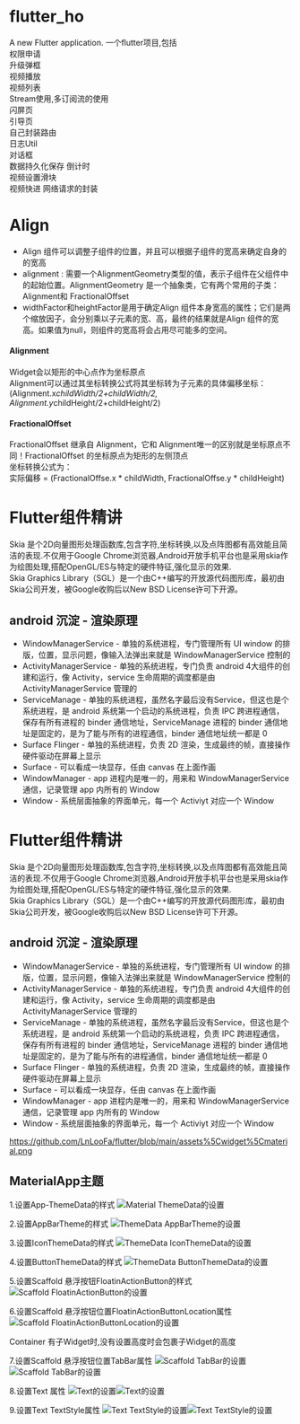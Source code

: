 # flutter_ho

A new Flutter application.
一个flutter项目,包括  
权限申请  
升级弹框  
视频播放  
视频列表  
Stream使用,多订阅流的使用  
闪屏页  
引导页  
自己封装路由  
日志Util  
对话框  
数据持久化保存
倒计时  
视频设置滑块  
视频快进
网络请求的封装


# Align
- Align 组件可以调整子组件的位置，并且可以根据子组件的宽高来确定自身的的宽高
- alignment : 需要一个AlignmentGeometry类型的值，表示子组件在父组件中的起始位置。AlignmentGeometry 是一个抽象类，它有两个常用的子类：Alignment和 FractionalOffset
- widthFactor和heightFactor是用于确定Align 组件本身宽高的属性；它们是两个缩放因子，会分别乘以子元素的宽、高，最终的结果就是Align 组件的宽高。如果值为null，则组件的宽高将会占用尽可能多的空间。
#### Alignment
Widget会以矩形的中心点作为坐标原点  
Alignment可以通过其坐标转换公式将其坐标转为子元素的具体偏移坐标：  
(Alignment.x*childWidth/2+childWidth/2, Alignment.y*childHeight/2+childHeight/2)
#### FractionalOffset
FractionalOffset 继承自 Alignment，它和 Alignment唯一的区别就是坐标原点不同！FractionalOffset 的坐标原点为矩形的左侧顶点  
坐标转换公式为：  
实际偏移 = (FractionalOffse.x * childWidth, FractionalOffse.y * childHeight)



# Flutter组件精讲
Skia 是个2D向量图形处理函数库,包含字符,坐标转换,以及点阵图都有高效能且简洁的表现.不仅用于Google Chrome浏览器,Android开放手机平台也是采用skia作为绘图处理,搭配OpenGL/ES与特定的硬件特征,强化显示的效果.  
Skia Graphics Library（SGL）是一个由C++编写的开放源代码图形库，最初由Skia公司开发，被Google收购后以New BSD License许可下开源。    

## android 沉淀 - 渲染原理
- WindowManagerService - 单独的系统进程，专门管理所有 UI window 的排版，位置，显示问题，像输入法弹出来就是  WindowManagerService 控制的
- ActivityManagerService - 单独的系统进程，专门负责 android 4大组件的创建和运行，像 Activity，service 生命周期的调度都是由 ActivityManagerService 管理的
- ServiceManage - 单独的系统进程，虽然名字最后没有Service，但这也是个系统进程，是 android 系统第一个启动的系统进程，负责 IPC 跨进程通信，保存有所有进程的 binder 通信地址，ServiceManage 进程的 binder 通信地址是固定的，是为了能与所有的进程通信，binder 通信地址统一都是 0
- Surface Flinger - 单独的系统进程，负责 2D 渲染，生成最终的帧，直接操作硬件驱动在屏幕上显示
- Surface - 可以看成一块显存，任由 canvas 在上面作画
- WindowManager - app 进程内是唯一的，用来和 WindowManagerService 通信，记录管理 app 内所有的 Window
- Window - 系统层面抽象的界面单元，每一个 Activiyt 对应一个 Window

# Flutter组件精讲
Skia 是个2D向量图形处理函数库,包含字符,坐标转换,以及点阵图都有高效能且简洁的表现.不仅用于Google Chrome浏览器,Android开放手机平台也是采用skia作为绘图处理,搭配OpenGL/ES与特定的硬件特征,强化显示的效果.  
Skia Graphics Library（SGL）是一个由C++编写的开放源代码图形库，最初由Skia公司开发，被Google收购后以New BSD License许可下开源。    

## android 沉淀 - 渲染原理
- WindowManagerService - 单独的系统进程，专门管理所有 UI window 的排版，位置，显示问题，像输入法弹出来就是  WindowManagerService 控制的
- ActivityManagerService - 单独的系统进程，专门负责 android 4大组件的创建和运行，像 Activity，service 生命周期的调度都是由 ActivityManagerService 管理的
- ServiceManage - 单独的系统进程，虽然名字最后没有Service，但这也是个系统进程，是 android 系统第一个启动的系统进程，负责 IPC 跨进程通信，保存有所有进程的 binder 通信地址，ServiceManage 进程的 binder 通信地址是固定的，是为了能与所有的进程通信，binder 通信地址统一都是 0
- Surface Flinger - 单独的系统进程，负责 2D 渲染，生成最终的帧，直接操作硬件驱动在屏幕上显示
- Surface - 可以看成一块显存，任由 canvas 在上面作画
- WindowManager - app 进程内是唯一的，用来和 WindowManagerService 通信，记录管理 app 内所有的 Window
- Window - 系统层面抽象的界面单元，每一个 Activiyt 对应一个 Window

https://github.com/LnLooFa/flutter/blob/main/assets%5Cwidget%5Cmaterial.png
## MaterialApp主题  
1.设置App-ThemeData的样式
![Material ThemeData的设置](https://github.com/LnLooFa/flutter/blob/main/assets/material.png)  

2.设置AppBarTheme的样式
![ThemeData AppBarTheme的设置](https://github.com/LnLooFa/flutter/blob/main/assets/appbar_theme.png) 

3.设置IconThemeData的样式
![ThemeData IconThemeData的设置](https://github.com/LnLooFa/flutter/blob/main/assets/icontheme.png) 

4.设置ButtonThemeData的样式
![ThemeData ButtonThemeData的设置](https://github.com/LnLooFa/flutter/blob/main/assets/buttontheme.png) 

5.设置Scaffold 悬浮按钮FloatinActionButton的样式
![Scaffold FloatinActionButton的设置](https://github.com/LnLooFa/flutter/blob/main/assets/floating_action_button.png) 

6.设置Scaffold 悬浮按钮位置FloatinActionButtonLocation属性
![Scaffold FloatinActionButtonLocation的设置](https://github.com/LnLooFa/flutter/blob/main/assets/floating_action.png) 

Container 有子Widget时,没有设置高度时会包裹子Widget的高度

7.设置Scaffold 悬浮按钮位置TabBar属性
![Scaffold TabBar的设置](https://github.com/LnLooFa/flutter/blob/main/assets/tabbar1.png)![Scaffold TabBar的设置](https://github.com/LnLooFa/flutter/blob/main/assets/tabbar2.png)


8.设置Text 属性
![Text的设置](https://github.com/LnLooFa/flutter/blob/main/assets/text1.png)![Text的设置](https://github.com/LnLooFa/flutter/blob/main/assets/text2.png) 

9.设置Text TextStyle属性
![Text  TextStyle的设置](https://github.com/LnLooFa/flutter/blob/main/assets/textstyle1.png)![Text  TextStyle的设置](https://github.com/LnLooFa/flutter/blob/main/assets/textstyle2.png)
